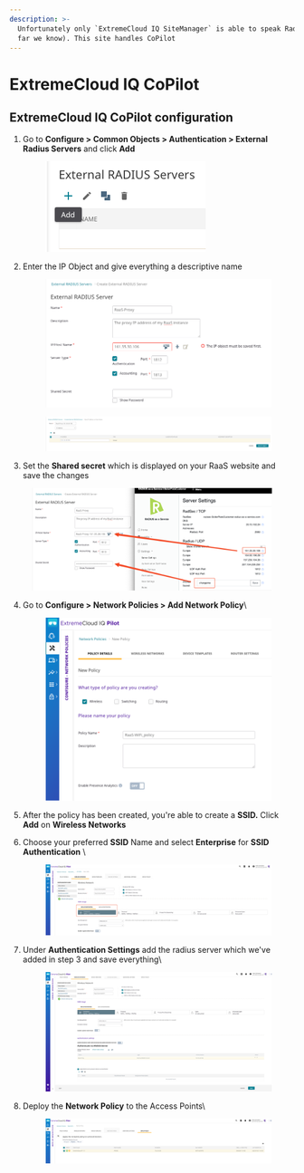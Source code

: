 ```yaml
---
description: >-
  Unfortunately only `ExtremeCloud IQ SiteManager` is able to speak RadSec(as
  far we know). This site handles CoPilot
---
```


# ExtremeCloud IQ CoPilot

## ExtremeCloud IQ CoPilot configuration

1.  Go to **Configure > Common Objects > Authentication > External Radius Servers** and click **Add**&#x20;

    <figure><img src="../../../../.gitbook/assets/image (206).png" alt=""><figcaption></figcaption></figure>
2.  &#x20;Enter the IP Object and give everything a descriptive name

    <figure><img src="../../../../.gitbook/assets/image (335).png" alt=""><figcaption></figcaption></figure>



    <figure><img src="../../../../.gitbook/assets/image (218).png" alt=""><figcaption></figcaption></figure>
3. Set the **Shared secret** which is displayed on your RaaS website and save the changes

<figure><img src="../../../../.gitbook/assets/image (334).png" alt=""><figcaption></figcaption></figure>

4.  Go to **Configure > Network Policies > Add Network Policy**\


    <figure><img src="../../../../.gitbook/assets/image (337).png" alt=""><figcaption></figcaption></figure>
5. After the policy has been created, you're able to create a **SSID.** Click **Add** on **Wireless Networks**
6.  Choose your preferred **SSID** Name and select **Enterprise** for **SSID Authentication** \


    <figure><img src="../../../../.gitbook/assets/image (210).png" alt=""><figcaption></figcaption></figure>
7.  Under **Authentication Settings** add the radius server which we've added in step 3 and save everything\


    <figure><img src="../../../../.gitbook/assets/image (228).png" alt=""><figcaption></figcaption></figure>
8.  Deploy the **Network Policy** to the Access Points\


    <figure><img src="../../../../.gitbook/assets/image (168).png" alt=""><figcaption></figcaption></figure>



